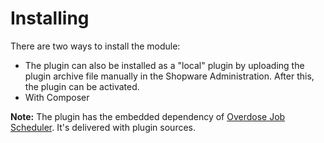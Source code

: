 # Installing

There are two ways to install the module: 

- The plugin can also be installed as a "local" plugin by uploading the plugin archive file manually in the Shopware Administration. After this, the plugin can be activated.
- With Composer

**Note:** The plugin has the embedded dependency of [Overdose Job Scheduler](https://bitbucket.org/overdosedigital/shopware-job-scheduler/src/master/). It's delivered with plugin sources.